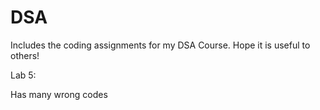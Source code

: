 # DSA

Includes the coding assignments for my DSA Course. Hope it is useful to others!

Lab 5:

Has many wrong codes
